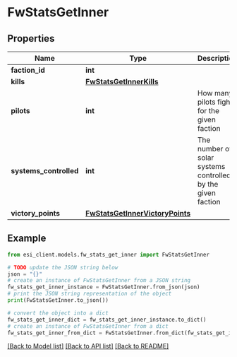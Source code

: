 # FwStatsGetInner


## Properties

Name | Type | Description | Notes
------------ | ------------- | ------------- | -------------
**faction_id** | **int** |  | 
**kills** | [**FwStatsGetInnerKills**](FwStatsGetInnerKills.md) |  | 
**pilots** | **int** | How many pilots fight for the given faction | 
**systems_controlled** | **int** | The number of solar systems controlled by the given faction | 
**victory_points** | [**FwStatsGetInnerVictoryPoints**](FwStatsGetInnerVictoryPoints.md) |  | 

## Example

```python
from esi_client.models.fw_stats_get_inner import FwStatsGetInner

# TODO update the JSON string below
json = "{}"
# create an instance of FwStatsGetInner from a JSON string
fw_stats_get_inner_instance = FwStatsGetInner.from_json(json)
# print the JSON string representation of the object
print(FwStatsGetInner.to_json())

# convert the object into a dict
fw_stats_get_inner_dict = fw_stats_get_inner_instance.to_dict()
# create an instance of FwStatsGetInner from a dict
fw_stats_get_inner_from_dict = FwStatsGetInner.from_dict(fw_stats_get_inner_dict)
```
[[Back to Model list]](../README.md#documentation-for-models) [[Back to API list]](../README.md#documentation-for-api-endpoints) [[Back to README]](../README.md)


